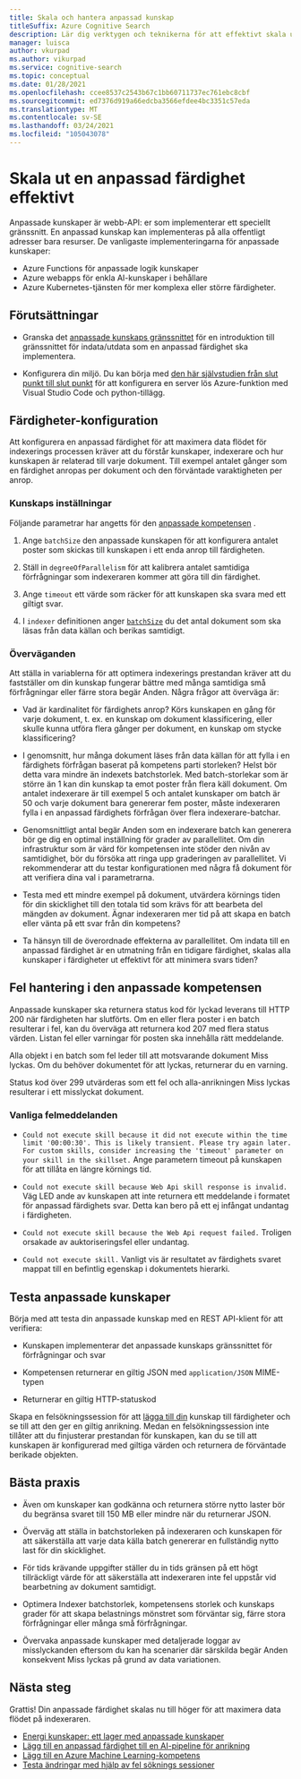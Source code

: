 ```yaml
---
title: Skala och hantera anpassad kunskap
titleSuffix: Azure Cognitive Search
description: Lär dig verktygen och teknikerna för att effektivt skala ut en anpassad färdighet för maximalt data flöde. Anpassade kunskaper anropar anpassade AI-modeller eller logik som du kan lägga till i en AI-fördefinierad indexerings pipeline i Azure Kognitiv sökning.
manager: luisca
author: vkurpad
ms.author: vikurpad
ms.service: cognitive-search
ms.topic: conceptual
ms.date: 01/28/2021
ms.openlocfilehash: ccee8537c2543b67c1bb60711737ec761ebc8cbf
ms.sourcegitcommit: ed7376d919a66edcba3566efdee4bc3351c57eda
ms.translationtype: MT
ms.contentlocale: sv-SE
ms.lasthandoff: 03/24/2021
ms.locfileid: "105043078"
---
```

# <a name="efficiently-scale-out-a-custom-skill"></a>Skala ut en anpassad färdighet effektivt

Anpassade kunskaper är webb-API: er som implementerar ett speciellt gränssnitt. En anpassad kunskap kan implementeras på alla offentligt adresser bara resurser. De vanligaste implementeringarna för anpassade kunskaper:
* Azure Functions för anpassade logik kunskaper
* Azure webapps för enkla AI-kunskaper i behållare
* Azure Kubernetes-tjänsten för mer komplexa eller större färdigheter.

## <a name="prerequisites"></a>Förutsättningar

+ Granska det [anpassade kunskaps gränssnittet](cognitive-search-custom-skill-interface.md) för en introduktion till gränssnittet för indata/utdata som en anpassad färdighet ska implementera.

+ Konfigurera din miljö. Du kan börja med [den här självstudien från slut punkt till slut punkt](/python/tutorial-vs-code-serverless-python-01) för att konfigurera en server lös Azure-funktion med Visual Studio Code och python-tillägg.

## <a name="skillset-configuration"></a>Färdigheter-konfiguration

Att konfigurera en anpassad färdighet för att maximera data flödet för indexerings processen kräver att du förstår kunskaper, indexerare och hur kunskapen är relaterad till varje dokument. Till exempel antalet gånger som en färdighet anropas per dokument och den förväntade varaktigheten per anrop.

### <a name="skill-settings"></a>Kunskaps inställningar

Följande parametrar har angetts för den [anpassade kompetensen](cognitive-search-custom-skill-web-api.md) .

1. Ange `batchSize` den anpassade kunskapen för att konfigurera antalet poster som skickas till kunskapen i ett enda anrop till färdigheten.

2. Ställ in `degreeOfParallelism` för att kalibrera antalet samtidiga förfrågningar som indexeraren kommer att göra till din färdighet.

3. Ange `timeout` ett värde som räcker för att kunskapen ska svara med ett giltigt svar.

4. I `indexer` definitionen anger [`batchSize`](/rest/api/searchservice/create-indexer#indexer-parameters) du det antal dokument som ska läsas från data källan och berikas samtidigt.

### <a name="considerations"></a>Överväganden

Att ställa in variablerna för att optimera indexerings prestandan kräver att du fastställer om din kunskap fungerar bättre med många samtidiga små förfrågningar eller färre stora begär Anden. Några frågor att överväga är:

* Vad är kardinalitet för färdighets anrop? Körs kunskapen en gång för varje dokument, t. ex. en kunskap om dokument klassificering, eller skulle kunna utföra flera gånger per dokument, en kunskap om stycke klassificering?

* I genomsnitt, hur många dokument läses från data källan för att fylla i en färdighets förfrågan baserat på kompetens parti storleken? Helst bör detta vara mindre än indexets batchstorlek. Med batch-storlekar som är större än 1 kan din kunskap ta emot poster från flera käll dokument. Om antalet indexerare är till exempel 5 och antalet kunskaper om batch är 50 och varje dokument bara genererar fem poster, måste indexeraren fylla i en anpassad färdighets förfrågan över flera indexerare-batchar.

* Genomsnittligt antal begär Anden som en indexerare batch kan generera bör ge dig en optimal inställning för grader av parallellitet. Om din infrastruktur som är värd för kompetensen inte stöder den nivån av samtidighet, bör du försöka att ringa upp graderingen av parallellitet. Vi rekommenderar att du testar konfigurationen med några få dokument för att verifiera dina val i parametrarna.

* Testa med ett mindre exempel på dokument, utvärdera körnings tiden för din skicklighet till den totala tid som krävs för att bearbeta del mängden av dokument. Ägnar indexeraren mer tid på att skapa en batch eller vänta på ett svar från din kompetens? 

* Ta hänsyn till de överordnade effekterna av parallellitet. Om indata till en anpassad färdighet är en utmatning från en tidigare färdighet, skalas alla kunskaper i färdigheter ut effektivt för att minimera svars tiden?

## <a name="error-handling-in-the-custom-skill"></a>Fel hantering i den anpassade kompetensen

Anpassade kunskaper ska returnera status kod för lyckad leverans till HTTP 200 när färdigheten har slutförts. Om en eller flera poster i en batch resulterar i fel, kan du överväga att returnera kod 207 med flera status värden. Listan fel eller varningar för posten ska innehålla rätt meddelande.

Alla objekt i en batch som fel leder till att motsvarande dokument Miss lyckas. Om du behöver dokumentet för att lyckas, returnerar du en varning.

Status kod över 299 utvärderas som ett fel och alla-anrikningen Miss lyckas resulterar i ett misslyckat dokument. 

### <a name="common-error-messages"></a>Vanliga felmeddelanden

* `Could not execute skill because it did not execute within the time limit '00:00:30'. This is likely transient. Please try again later. For custom skills, consider increasing the 'timeout' parameter on your skill in the skillset.` Ange parametern timeout på kunskapen för att tillåta en längre körnings tid.

* `Could not execute skill because Web Api skill response is invalid.` Väg LED ande av kunskapen att inte returnera ett meddelande i formatet för anpassad färdighets svar. Detta kan bero på ett ej infångat undantag i färdigheten.

* `Could not execute skill because the Web Api request failed.` Troligen orsakade av auktoriseringsfel eller undantag.

* `Could not execute skill.` Vanligt vis är resultatet av färdighets svaret mappat till en befintlig egenskap i dokumentets hierarki.

## <a name="testing-custom-skills"></a>Testa anpassade kunskaper

Börja med att testa din anpassade kunskap med en REST API-klient för att verifiera:

* Kunskapen implementerar det anpassade kunskaps gränssnittet för förfrågningar och svar

* Kompetensen returnerar en giltig JSON med `application/JSON` MIME-typen

* Returnerar en giltig HTTP-statuskod

Skapa en felsökningssession för att [lägga till din](cognitive-search-debug-session.md) kunskap till färdigheter och se till att den ger en giltig anrikning. Medan en felsökningssession inte tillåter att du finjusterar prestandan för kunskapen, kan du se till att kunskapen är konfigurerad med giltiga värden och returnera de förväntade berikade objekten.

## <a name="best-practices"></a>Bästa praxis

* Även om kunskaper kan godkänna och returnera större nytto laster bör du begränsa svaret till 150 MB eller mindre när du returnerar JSON.

* Överväg att ställa in batchstorleken på indexeraren och kunskapen för att säkerställa att varje data källa batch genererar en fullständig nytto last för din skicklighet.

* För tids krävande uppgifter ställer du in tids gränsen på ett högt tillräckligt värde för att säkerställa att indexeraren inte fel uppstår vid bearbetning av dokument samtidigt.

* Optimera Indexer batchstorlek, kompetensens storlek och kunskaps grader för att skapa belastnings mönstret som förväntar sig, färre stora förfrågningar eller många små förfrågningar.

* Övervaka anpassade kunskaper med detaljerade loggar av misslyckanden eftersom du kan ha scenarier där särskilda begär Anden konsekvent Miss lyckas på grund av data variationen.


## <a name="next-steps"></a>Nästa steg
Grattis! Din anpassade färdighet skalas nu till höger för att maximera data flödet på indexeraren. 

+ [Energi kunskaper: ett lager med anpassade kunskaper](https://github.com/Azure-Samples/azure-search-power-skills)
+ [Lägg till en anpassad färdighet till en AI-pipeline för anrikning](cognitive-search-custom-skill-interface.md)
+ [Lägg till en Azure Machine Learning-kompetens](./cognitive-search-aml-skill.md)
+ [Testa ändringar med hjälp av fel söknings sessioner](./cognitive-search-debug-session.md)